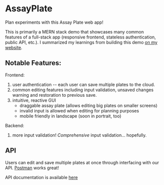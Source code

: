 # AssayPlate
Plan experiments with this Assay Plate web app!

This is primarily a MERN stack demo that showcases many common features of a full-stack app (responsive frontend, stateless authentication, public API, etc.). I summarized my learnings from building this demo [on my website](https://peterish.com/programming/full-stack-dev-note-MERNs/).

## Notable Features:

Frontend:
1. user authentication -- each user can save multiple plates to the cloud.
1. common editing features including input validation, unsaved changes warning and restoration to previous save.
1. intuitive, reactive GUI
    - draggable assay plate (allows editing big plates on smaller screens)
    - invalid input is allowed when editing for planning purposes
    - mobile friendly in landscape (soon in portrait, too)

Backend:
1. more input validation! *Comprehensive* input validation... hopefully.

## API

Users can edit and save multiple plates at once through interfacing with our API. [Postman](https://web.postman.co/) works great!

API documentation is available [here](./server/README.md)
